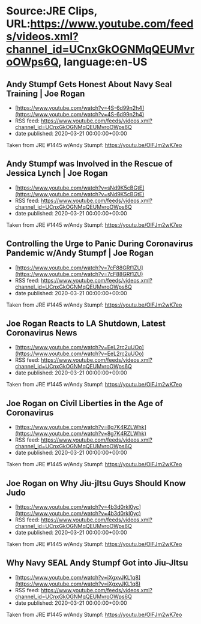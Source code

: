 # Source:JRE Clips, URL:https://www.youtube.com/feeds/videos.xml?channel_id=UCnxGkOGNMqQEUMvroOWps6Q, language:en-US

## Andy Stumpf Gets Honest About Navy Seal Training | Joe Rogan
 - [https://www.youtube.com/watch?v=4S-6d99n2h4](https://www.youtube.com/watch?v=4S-6d99n2h4)
 - RSS feed: https://www.youtube.com/feeds/videos.xml?channel_id=UCnxGkOGNMqQEUMvroOWps6Q
 - date published: 2020-03-21 00:00:00+00:00

Taken from JRE #1445 w/Andy Stumpf:
https://youtu.be/OlFJm2wK7eo

## Andy Stumpf was Involved in the Rescue of Jessica Lynch | Joe Rogan
 - [https://www.youtube.com/watch?v=sNd9K5cBGtE](https://www.youtube.com/watch?v=sNd9K5cBGtE)
 - RSS feed: https://www.youtube.com/feeds/videos.xml?channel_id=UCnxGkOGNMqQEUMvroOWps6Q
 - date published: 2020-03-21 00:00:00+00:00

Taken from JRE #1445 w/Andy Stumpf:
https://youtu.be/OlFJm2wK7eo

## Controlling the Urge to Panic During Coronavirus Pandemic w/Andy Stumpf | Joe Rogan
 - [https://www.youtube.com/watch?v=7cF88GRf1ZU](https://www.youtube.com/watch?v=7cF88GRf1ZU)
 - RSS feed: https://www.youtube.com/feeds/videos.xml?channel_id=UCnxGkOGNMqQEUMvroOWps6Q
 - date published: 2020-03-21 00:00:00+00:00

Taken from JRE #1445 w/Andy Stumpf:
https://youtu.be/OlFJm2wK7eo

## Joe Rogan Reacts to LA Shutdown, Latest Coronavirus News
 - [https://www.youtube.com/watch?v=EeL2rc2uUOo](https://www.youtube.com/watch?v=EeL2rc2uUOo)
 - RSS feed: https://www.youtube.com/feeds/videos.xml?channel_id=UCnxGkOGNMqQEUMvroOWps6Q
 - date published: 2020-03-21 00:00:00+00:00

Taken from JRE #1445 w/Andy Stumpf:
https://youtu.be/OlFJm2wK7eo

## Joe Rogan on Civil Liberties in the Age of Coronavirus
 - [https://www.youtube.com/watch?v=8g7K4RZLWhk](https://www.youtube.com/watch?v=8g7K4RZLWhk)
 - RSS feed: https://www.youtube.com/feeds/videos.xml?channel_id=UCnxGkOGNMqQEUMvroOWps6Q
 - date published: 2020-03-21 00:00:00+00:00

Taken from JRE #1445 w/Andy Stumpf: https://youtu.be/OlFJm2wK7eo

## Joe Rogan on Why Jiu-jItsu Guys Should Know Judo
 - [https://www.youtube.com/watch?v=4b3d0rkl0yc](https://www.youtube.com/watch?v=4b3d0rkl0yc)
 - RSS feed: https://www.youtube.com/feeds/videos.xml?channel_id=UCnxGkOGNMqQEUMvroOWps6Q
 - date published: 2020-03-21 00:00:00+00:00

Taken from JRE #1445 w/Andy Stumpf: https://youtu.be/OlFJm2wK7eo

## Why Navy SEAL Andy Stumpf Got into Jiu-JItsu
 - [https://www.youtube.com/watch?v=iXgxvJKL1q8](https://www.youtube.com/watch?v=iXgxvJKL1q8)
 - RSS feed: https://www.youtube.com/feeds/videos.xml?channel_id=UCnxGkOGNMqQEUMvroOWps6Q
 - date published: 2020-03-21 00:00:00+00:00

Taken from JRE #1445 w/Andy Stumpf: https://youtu.be/OlFJm2wK7eo

